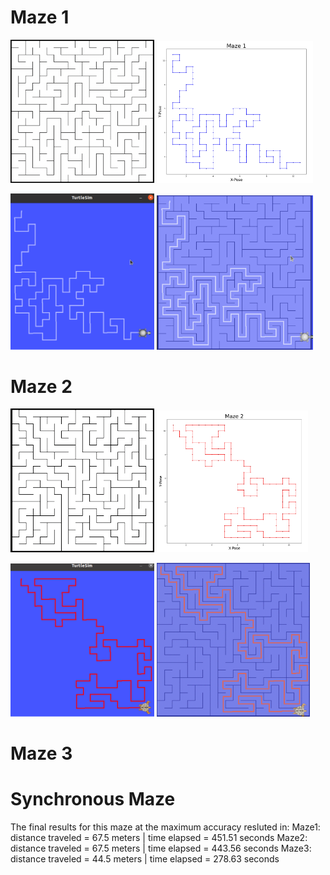 # Maze 1
<img src = "/Images/Maze_1_Pygame.png" width ="230" /> <img src = "/Images/Maze_1_Plot.png" width ="250" />


<img src = "/Images/Maze_1_Turtlesim.png" width ="230" /> <img src = "/Images/Maze_1_Path.png" width ="250" />



# Maze 2
<img src = "/Images/Maze_2_Pygame.png" width ="230" /> <img src = "/Images/Maze_2_Plot.png" width ="242" />


<img src = "/Images/Maze_2_Turtlesim.png" width ="230" /> <img src = "/Images/Maze_2_Path.png" width ="245" />


# Maze 3

# Synchronous Maze
The final results for this maze at the maximum accuracy resluted in:
          Maze1: distance traveled = 67.5 meters | time elapsed = 451.51 seconds
          Maze2: distance traveled = 67.5 meters | time elapsed = 443.56 seconds
          Maze3: distance traveled = 44.5 meters | time elapsed = 278.63 seconds
